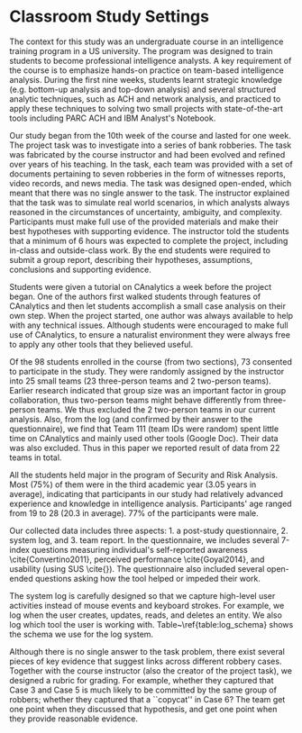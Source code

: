 # Classroom Study Settings

The context for this study was an undergraduate course in an intelligence training program in a US university. The program was designed to train students to become professional intelligence analysts. A key requirement of the course is to emphasize hands-on practice on team-based intelligence analysis. During the first nine weeks, students learnt strategic knowledge (e.g. bottom-up analysis and top-down analysis) and several structured analytic techniques, such as ACH and network analysis, and practiced to apply these techniques to solving two small projects with state-of-the-art tools including PARC ACH and IBM Analyst's Notebook.

Our study began from the 10th week of the course and lasted for one week. The project task was to investigate into a series of bank robberies. The task was fabricated by the course instructor and had been evolved and refined over years of his teaching. In the task, each team was provided with a set of documents pertaining to seven robberies in the form of witnesses reports, video records, and news media. The task was designed open-ended, which meant that there was no single answer to the task. The instructor explained that the task was to simulate real world scenarios, in which analysts always reasoned in the circumstances of uncertainty, ambiguity, and complexity. Participants must make full use of the provided materials and make their best hypotheses with supporting evidence. The instructor told the students that a minimum of 6 hours was expected to complete the project, including in-class and outside-class work. By the end students were required to submit a group report, describing their hypotheses, assumptions, conclusions and supporting evidence.

Students were given a tutorial on CAnalytics a week before the project began. One of the authors first walked students through features of CAnalytics and then let students accomplish a small case analysis on their own step. When the project started, one author was always available to help with any technical issues. Although students were encouraged to make full use of CAnalytics, to ensure a naturalist environment they were always free to apply any other tools that they believed useful. 

Of the 98 students enrolled in the course (from two sections), 73 consented to participate in the study. They were randomly assigned by the instructor into 25 small teams (23 three-person teams and 2 two-person teams). Earlier research indicated that group size was an important factor in group collaboration, thus two-person teams might behave differently from three-person teams. We thus excluded the 2 two-person teams in our current analysis. Also, from the log (and confirmed by their answer to the questionnaire), we find that Team 111 (team IDs were random) spent little time on CAnalytics and mainly used other tools (Google Doc). Their data was also excluded. Thus in this paper we reported result of data from 22 teams in total.


All the students held major in the program of Security and Risk Analysis. Most (75%) of them were in the third academic year (3.05 years in average), indicating that participants in our study had relatively advanced experience and knowledge in intelligence analysis. Participants' age ranged from 19 to 28 (20.3 in average). 77% of the participants were male.



Our collected data includes three aspects: 1. a post-study questionnaire, 2. system log, and 3. team report. In the questionnaire, we includes several 7-index questions measuring individual's self-reported awareness \cite{Convertino2011}, perceived performance \cite{Goyal2014}, and usability (using SUS \cite{}). The questionnaire also included several open-ended questions asking how the tool helped or impeded their work.

The system log is carefully designed so that we capture high-level user activities instead of mouse events and keyboard strokes. For example, we log when the user creates, updates, reads, and deletes an entity. We also log which tool the user is working with. Table~\ref{table:log_schema} shows the schema we use for the log system.

Although there is no single answer to the task problem, there exist several pieces of key evidence that suggest links across different robbery cases. Together with the course instructor (also the creator of the project task), we designed a rubric for grading. For example, whether they captured that Case 3 and Case 5 is much likely to be committed by the same group of robbers; whether they captured that a ``copycat'' in Case 6? The team get one point when they discussed that hypothesis, and get one point when they provide reasonable evidence.
